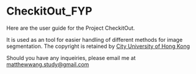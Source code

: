 # CheckitOut_FYP
Here are the user guide for the Project CheckitOut.

It is used as an tool for easier handling of different methods for image segmentation. The copyright is retained by [City University of Hong Kong](https://www.cityu.edu.hk/)

Should you have any inqueiries, please email me at matthewwang.study@gmail.com
